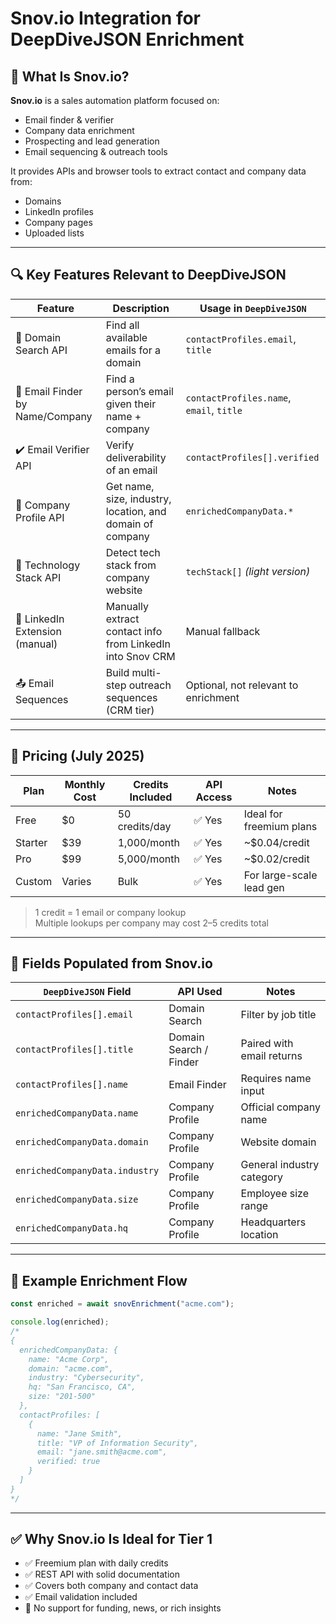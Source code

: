 
# Snov.io Integration for DeepDiveJSON Enrichment

## 🧠 What Is Snov.io?

**Snov.io** is a sales automation platform focused on:

- Email finder & verifier
- Company data enrichment
- Prospecting and lead generation
- Email sequencing & outreach tools

It provides APIs and browser tools to extract contact and company data from:
- Domains
- LinkedIn profiles
- Company pages
- Uploaded lists

---

## 🔍 Key Features Relevant to DeepDiveJSON

| Feature                         | Description                                                               | Usage in `DeepDiveJSON`                  |
|----------------------------------|---------------------------------------------------------------------------|-------------------------------------------|
| 🔗 Domain Search API             | Find all available emails for a domain                                   | `contactProfiles.email`, `title`          |
| 👤 Email Finder by Name/Company | Find a person’s email given their name + company                         | `contactProfiles.name`, `email`, `title`  |
| ✔️ Email Verifier API            | Verify deliverability of an email                                        | `contactProfiles[].verified`              |
| 🏢 Company Profile API           | Get name, size, industry, location, and domain of company                | `enrichedCompanyData.*`                   |
| 🧩 Technology Stack API          | Detect tech stack from company website                                   | `techStack[]` *(light version)*           |
| 🔗 LinkedIn Extension (manual)  | Manually extract contact info from LinkedIn into Snov CRM               | Manual fallback                           |
| 📤 Email Sequences               | Build multi-step outreach sequences (CRM tier)                          | Optional, not relevant to enrichment      |

---

## 💸 Pricing (July 2025)

| Plan     | Monthly Cost | Credits Included | API Access | Notes                                |
|----------|--------------|------------------|------------|--------------------------------------|
| Free     | $0           | 50 credits/day   | ✅ Yes     | Ideal for freemium plans             |
| Starter  | $39          | 1,000/month      | ✅ Yes     | ~$0.04/credit                        |
| Pro      | $99          | 5,000/month      | ✅ Yes     | ~$0.02/credit                        |
| Custom   | Varies       | Bulk             | ✅ Yes     | For large-scale lead gen            |

> 1 credit = 1 email or company lookup  
> Multiple lookups per company may cost 2–5 credits total

---

## 🧩 Fields Populated from Snov.io

| `DeepDiveJSON` Field            | API Used                    | Notes                                     |
|--------------------------------|-----------------------------|-------------------------------------------|
| `contactProfiles[].email`      | Domain Search               | Filter by job title                       |
| `contactProfiles[].title`      | Domain Search / Finder      | Paired with email returns                 |
| `contactProfiles[].name`       | Email Finder                | Requires name input                       |
| `enrichedCompanyData.name`     | Company Profile             | Official company name                     |
| `enrichedCompanyData.domain`   | Company Profile             | Website domain                            |
| `enrichedCompanyData.industry` | Company Profile             | General industry category                 |
| `enrichedCompanyData.size`     | Company Profile             | Employee size range                       |
| `enrichedCompanyData.hq`       | Company Profile             | Headquarters location                     |

---

## 🔄 Example Enrichment Flow

```ts
const enriched = await snovEnrichment("acme.com");

console.log(enriched);
/*
{
  enrichedCompanyData: {
    name: "Acme Corp",
    domain: "acme.com",
    industry: "Cybersecurity",
    hq: "San Francisco, CA",
    size: "201-500"
  },
  contactProfiles: [
    {
      name: "Jane Smith",
      title: "VP of Information Security",
      email: "jane.smith@acme.com",
      verified: true
    }
  ]
}
*/
```

---

## ✅ Why Snov.io Is Ideal for Tier 1

- ✅ Freemium plan with daily credits
- ✅ REST API with solid documentation
- ✅ Covers both company and contact data
- ✅ Email validation included
- 🚫 No support for funding, news, or rich insights


